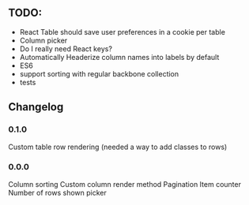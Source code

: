## TODO:
* React Table should save user preferences in a cookie per table
* Column picker
* Do I really need React keys?
* Automatically Headerize column names into labels by default
* ES6
* support sorting with regular backbone collection 
* tests

## Changelog

### 0.1.0
Custom table row rendering (needed a way to add classes to rows)

### 0.0.0
Column sorting
Custom column render method
Pagination
Item counter
Number of rows shown picker
